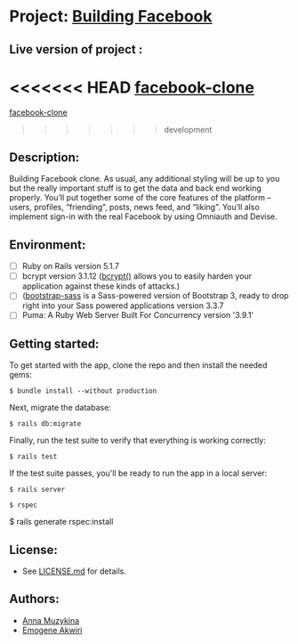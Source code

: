 # Project: [Building Facebook](https://www.theodinproject.com/courses/ruby-on-rails/lessons/final-project)

## Live version of project :
<<<<<<< HEAD
[facebook-clone](https://desolate-bastion-95748.herokuapp.com/login)
=======
[facebook-clone](https://desolate-bastion-95748.herokuapp.com)
>>>>>>> development

## Description:

Building Facebook clone. As usual, any additional styling will be up to you but the really important stuff is to get the data and back end working properly. You’ll put together some of the core features of the platform – users, profiles, “friending”, posts, news feed, and “liking”. You’ll also implement sign-in with the real Facebook by using Omniauth and Devise.

## Environment:
- [ ] Ruby on Rails version 5.1.7
- [ ] bcrypt version 3.1.12 ([bcrypt()](https://github.com/codahale/bcrypt-ruby) allows you to easily harden your application against these kinds of attacks.)
- [ ] ([bootstrap-sass](https://www.rubydoc.info/gems/bootstrap-sass/3.3.6) is a Sass-powered version of Bootstrap 3, ready to drop right into your Sass powered applications version 3.3.7
- [ ] Puma: A Ruby Web Server Built For Concurrency version '3.9.1'

## Getting started:
To get started with the app, clone the repo and then install the needed gems:

```
$ bundle install --without production
```

Next, migrate the database:

```
$ rails db:migrate
```

Finally, run the test suite to verify that everything is working correctly:

```
$ rails test
```

If the test suite passes, you'll be ready to run the app in a local server:

```
$ rails server
```

```
$ rspec
```
$ rails generate rspec:install

## License:

* See [LICENSE.md](https://github.com/Anna-Myzukina/facebook-clone/blob/master/LICENSE.md) for details.

## Authors:

* [Anna Muzykina](https://github.com/Anna-Myzukina)
* [Emogene Akwiri](https://github.com/Elukoye)
